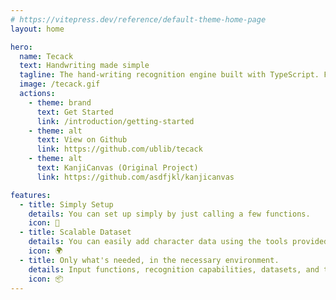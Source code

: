 ```yaml
---
# https://vitepress.dev/reference/default-theme-home-page
layout: home

hero:
  name: Tecack
  text: Handwriting made simple
  tagline: The hand-writing recognition engine built with TypeScript. Forked from KanjiCanvas.
  image: /tecack.gif
  actions:
    - theme: brand
      text: Get Started
      link: /introduction/getting-started
    - theme: alt
      text: View on Github
      link: https://github.com/ublib/tecack
    - theme: alt
      text: KanjiCanvas (Original Project)
      link: https://github.com/asdfjkl/kanjicanvas

features:
  - title: Simply Setup
    details: You can set up simply by just calling a few functions.
    icon: 🔰
  - title: Scalable Dataset
    details: You can easily add character data using the tools provided in the appendix.
    icon: 🌍
  - title: Only what's needed, in the necessary environment.
    details: Input functions, recognition capabilities, datasets, and the like are each packaged separately, allowing you to use only what's necessary in the desired environment.
    icon: 📦
---
```

